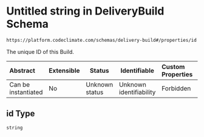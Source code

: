 # Untitled string in DeliveryBuild Schema

```txt
https://platform.codeclimate.com/schemas/delivery-build#/properties/id
```

The unique ID of this Build.


| Abstract            | Extensible | Status         | Identifiable            | Custom Properties | Additional Properties | Access Restrictions | Defined In                                                                                         |
| :------------------ | ---------- | -------------- | ----------------------- | :---------------- | --------------------- | ------------------- | -------------------------------------------------------------------------------------------------- |
| Can be instantiated | No         | Unknown status | Unknown identifiability | Forbidden         | Allowed               | none                | [DeliveryBuild.schema.json\*](../../spec/schemas/DeliveryBuild.schema.json "open original schema") |

## id Type

`string`
